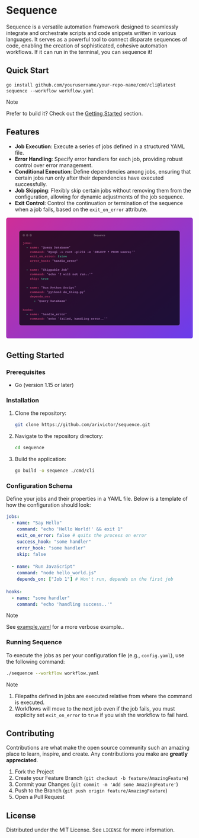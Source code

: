 # Sequence

Sequence is a versatile automation framework designed to seamlessly integrate and orchestrate scripts and code snippets written in various languages. It serves as a powerful tool to connect disparate sequences of code, enabling the creation of sophisticated, cohesive automation workflows. If it can run in the terminal, you can sequence it!

## Quick Start
```shell
go install github.com/yourusername/your-repo-name/cmd/cli@latest
sequence --workflow workflow.yaml
```
>[!NOTE]
>Prefer to build it? Check out the [Getting Started](https://github.com/arivictor/sequence/blob/main/README.md#getting-started) section.

## Features

- **Job Execution**: Execute a series of jobs defined in a structured YAML file.
- **Error Handling**: Specify error handlers for each job, providing robust control over error management.
- **Conditional Execution**: Define dependencies among jobs, ensuring that certain jobs run only after their dependencies have executed successfully.
- **Job Skipping**: Flexibly skip certain jobs without removing them from the configuration, allowing for dynamic adjustments of the job sequence.
- **Exit Control**: Control the continuation or termination of the sequence when a job fails, based on the `exit_on_error` attribute.

![screenshot](./screenshot.png)

## Getting Started

### Prerequisites

- Go (version 1.15 or later)

### Installation

1. Clone the repository:

    ```bash
    git clone https://github.com/arivictor/sequence.git
    ```

2. Navigate to the repository directory:

    ```bash
    cd sequence
    ```

3. Build the application:

    ```bash
    go build -o sequence ./cmd/cli
    ```

### Configuration Schema

Define your jobs and their properties in a YAML file. Below is a template of how the configuration should look:

```yaml
jobs:
  - name: "Say Hello"
    command: "echo 'Hello World!' && exit 1"
    exit_on_error: false # quits the process on error
    success_hook: "some handler"
    error_hook: "some handler"
    skip: false

  - name: "Run JavaScript"
    command: "node hello_world.js"
    depends_on: ["Job 1"] # Won't run, depends on the first job

hooks:
  - name: "some handler"
    command: "echo 'handling success..'"
```

> [!NOTE]  
> See [example.yaml](./cmd/cli/example.yaml) for a more verbose example..


### Running Sequence

To execute the jobs as per your configuration file (e.g., `config.yaml`), use the following command:

```bash
./sequence --workflow workflow.yaml
```

> [!NOTE]  
> 1. Filepaths defined in jobs are executed relative from where the command is executed.
> 2. Workflows will move to the next job even if the job fails, you must explicity set `exit_on_error` to `true` if you wish the workflow to fail hard.

## Contributing

Contributions are what make the open source community such an amazing place to learn, inspire, and create. Any contributions you make are **greatly appreciated**.

1. Fork the Project
2. Create your Feature Branch (`git checkout -b feature/AmazingFeature`)
3. Commit your Changes (`git commit -m 'Add some AmazingFeature'`)
4. Push to the Branch (`git push origin feature/AmazingFeature`)
5. Open a Pull Request

## License

Distributed under the MIT License. See `LICENSE` for more information.
